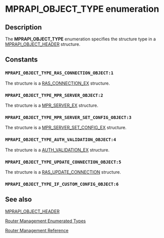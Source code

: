 # MPRAPI_OBJECT_TYPE enumeration

## Description

The **MPRAPI_OBJECT_TYPE** enumeration specifies the structure type in a [MPRAPI_OBJECT_HEADER](https://learn.microsoft.com/windows/desktop/api/mprapi/ns-mprapi-mprapi_object_header) structure.

## Constants

### `MPRAPI_OBJECT_TYPE_RAS_CONNECTION_OBJECT:1`

The structure is a [RAS_CONNECTION_EX](https://learn.microsoft.com/windows/desktop/api/mprapi/ns-mprapi-ras_connection_ex) structure.

### `MPRAPI_OBJECT_TYPE_MPR_SERVER_OBJECT:2`

The structure is a [MPR_SERVER_EX](https://learn.microsoft.com/windows/desktop/api/mprapi/ns-mprapi-mpr_server_ex0) structure.

### `MPRAPI_OBJECT_TYPE_MPR_SERVER_SET_CONFIG_OBJECT:3`

The structure is a [MPR_SERVER_SET_CONFIG_EX](https://learn.microsoft.com/windows/desktop/api/mprapi/ns-mprapi-mpr_server_set_config_ex0) structure.

### `MPRAPI_OBJECT_TYPE_AUTH_VALIDATION_OBJECT:4`

The structure is a [AUTH_VALIDATION_EX](https://learn.microsoft.com/windows/desktop/api/mprapi/ns-mprapi-auth_validation_ex) structure.

### `MPRAPI_OBJECT_TYPE_UPDATE_CONNECTION_OBJECT:5`

The structure is a [RAS_UPDATE_CONNECTION](https://learn.microsoft.com/windows/desktop/api/mprapi/ns-mprapi-ras_update_connection) structure.

### `MPRAPI_OBJECT_TYPE_IF_CUSTOM_CONFIG_OBJECT:6`

## See also

[MPRAPI_OBJECT_HEADER](https://learn.microsoft.com/windows/desktop/api/mprapi/ns-mprapi-mprapi_object_header)

[Router Management Enumerated Types](https://learn.microsoft.com/windows/desktop/RRAS/router-management-enumerations)

[Router Management Reference](https://learn.microsoft.com/windows/desktop/RRAS/router-management-reference)